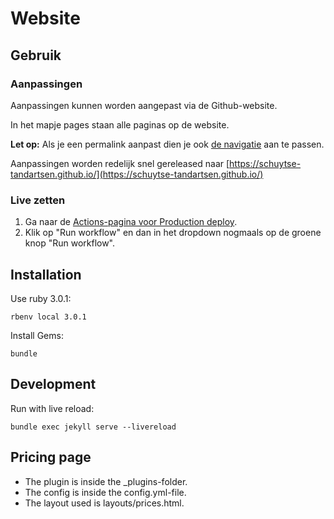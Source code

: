 # Website

## Gebruik
### Aanpassingen
Aanpassingen kunnen worden aangepast via de Github-website.

In het mapje pages staan alle paginas op de website.

**Let op:** Als je een permalink aanpast dien je ook [de navigatie](https://github.com/Schuytse-Tandartsen/website/blob/main/_data/navigation.yml) aan te passen.

Aanpassingen worden redelijk snel gereleased naar [https://schuytse-tandartsen.github.io/](https://schuytse-tandartsen.github.io/)

### Live zetten
1. Ga naar de [Actions-pagina voor Production deploy](https://github.com/Schuytse-Tandartsen/website/actions/workflows/production.yml).
2. Klik op "Run workflow" en dan in het dropdown nogmaals op de groene knop "Run workflow".

## Installation
Use ruby 3.0.1:
```
rbenv local 3.0.1
```

Install Gems:
```
bundle
```

## Development
Run with live reload:
```
bundle exec jekyll serve --livereload
```

## Pricing page

- The plugin is inside the \_plugins-folder.
- The config is inside the config.yml-file.
- The layout used is layouts/prices.html.
